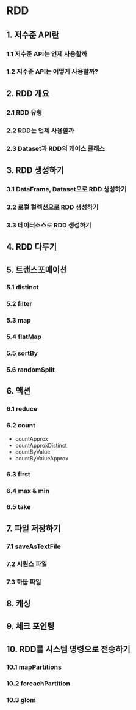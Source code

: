 # RDD

## 1. 저수준 API란

### 1.1 저수준 API는 언제 사용할까

### 1.2 저수준 API는 어떻게 사용할까?

## 2. RDD 개요

### 2.1 RDD 유형

### 2.2 RDD는 언제 사용할까

### 2.3 Dataset과 RDD의 케이스 클래스

## 3. RDD 생성하기

### 3.1 DataFrame, Dataset으로 RDD 생성하기

### 3.2 로컬 컬렉션으로 RDD 생성하기

### 3.3 데이터소스로 RDD 생성하기

## 4. RDD 다루기

## 5. 트랜스포메이션

### 5.1 distinct

### 5.2 filter

### 5.3 map

### 5.4 flatMap

### 5.5 sortBy

### 5.6 randomSplit

## 6. 액션

### 6.1 reduce

### 6.2 count

- countApprox
- countApproxDistinct
- countByValue
- countByValueApprox

### 6.3 first

### 6.4 max & min

### 6.5 take

## 7. 파일 저장하기

### 7.1 saveAsTextFile

### 7.2 시퀀스 파일

### 7.3 하둡 파일

## 8. 캐싱

## 9. 체크 포인팅

## 10. RDD를 시스템 명령으로 전송하기

### 10.1 mapPartitions

### 10.2 foreachPartition

### 10.3 glom
